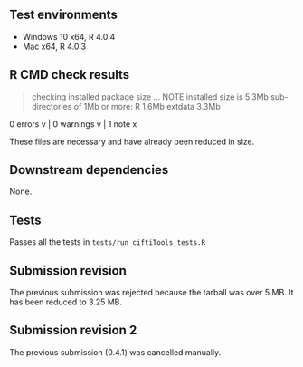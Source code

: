 ## Test environments

* Windows 10 x64, R 4.0.4
* Mac x64, R 4.0.3

## R CMD check results

> checking installed package size ... NOTE
    installed size is  5.3Mb
    sub-directories of 1Mb or more:
      R         1.6Mb
      extdata   3.3Mb

0 errors v | 0 warnings v | 1 note x

These files are necessary and have already been reduced in size.

## Downstream dependencies

None.

## Tests

Passes all the tests in `tests/run_ciftiTools_tests.R`

## Submission revision

The previous submission was rejected because the tarball was over 5 MB. It has been reduced to 3.25 MB.

## Submission revision 2

The previous submission (0.4.1) was cancelled manually.
